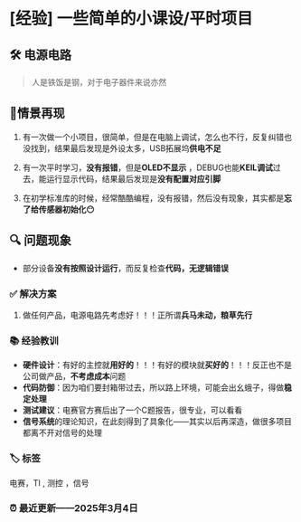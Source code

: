 # [经验] 一些简单的小课设/平时项目

## 🛠️ 电源电路

>  人是铁饭是钢，对于电子器件来说亦然



## 🎥情景再现

1. 有一次做一个小项目，很简单，但是在电脑上调试，怎么也不行，反复纠错也没找到，结果最后发现是外设太多，USB拓展坞**供电不足**

2. 有一次平时学习，**没有报错**，但是**OLED不显示** ，DEBUG也能**KEIL调试**过去，能运行显示代码，结果最后发现是**没有配置对应引脚**

3. 在初学标准库的时候，经常酷酷编程，没有报错，然后没有现象，其实都是**忘了给传感器初始化😶**

## **🔍 问题现象**

- 部分设备**没有按照设计运行**，而反复检查**代码，无逻辑错误** 

### 

### ✅ 解决方案

1. 做任何产品，电源电路先考虑好！！！正所谓**兵马未动，粮草先行**

### 📚 经验教训

- **硬件设计**：有好的主控就**用好的**！！！有好的模块就**买好的**！！！反正也不是公司做产品，**不考虑成本**问题
- **代码防御**：因为咱们要封箱带过去，所以路上环境，可能会出幺蛾子，得做**稳定处理**
- **测试建议**：电赛官方赛后出了一个C题报告，很专业，可以看看
- **信号系统**的理论知识，在此刻得到了具象化——其实以后再深造，做很多项目都离不开对信号的处理

### 🏷️ 标签

电赛，TI , 测控 ，信号 

### ⏰ 最近更新——2025年3月4日
